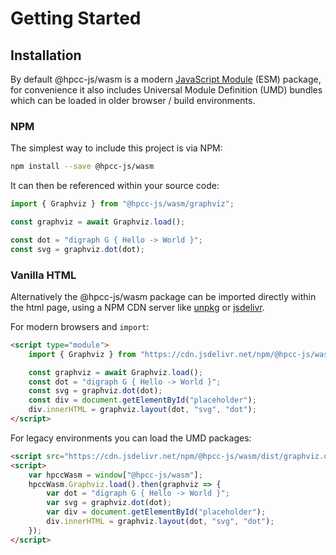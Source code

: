 # Getting Started

## Installation

By default @hpcc-js/wasm is a modern [JavaScript Module](https://developer.mozilla.org/en-US/docs/Web/JavaScript/Guide/Modules) (ESM) package, for convenience it also includes Universal Module Definition (UMD) bundles which can be loaded in older browser / build environments.

### NPM

The simplest way to include this project is via NPM:
```sh
npm install --save @hpcc-js/wasm
```

It can then be referenced within your source code:
```js
import { Graphviz } from "@hpcc-js/wasm/graphviz";

const graphviz = await Graphviz.load();

const dot = "digraph G { Hello -> World }";
const svg = graphviz.dot(dot);
```

### Vanilla HTML

Alternatively the @hpcc-js/wasm package can be imported directly within the html page, using a NPM CDN server like [unpkg](https://www.unpkg.com/) or [jsdelivr](https://www.jsdelivr.com/).  

For modern browsers and `import`:
```html
<script type="module">
    import { Graphviz } from "https://cdn.jsdelivr.net/npm/@hpcc-js/wasm/dist/graphviz.js";

    const graphviz = await Graphviz.load();
    const dot = "digraph G { Hello -> World }";
    const svg = graphviz.dot(dot);
    const div = document.getElementById("placeholder");
    div.innerHTML = graphviz.layout(dot, "svg", "dot");
</script>
```

For legacy environments you can load the UMD packages:
```html
<script src="https://cdn.jsdelivr.net/npm/@hpcc-js/wasm/dist/graphviz.umd.js"></script>
<script>
    var hpccWasm = window["@hpcc-js/wasm"];
    hpccWasm.Graphviz.load().then(graphviz => {
        var dot = "digraph G { Hello -> World }";
        var svg = graphviz.dot(dot);
        var div = document.getElementById("placeholder");
        div.innerHTML = graphviz.layout(dot, "svg", "dot");
    });
</script>
```
